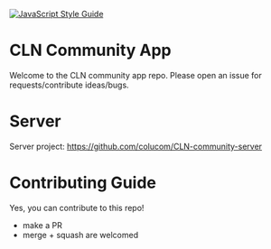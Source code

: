 [![JavaScript Style Guide](https://cdn.rawgit.com/standard/standard/master/badge.svg)](https://github.com/standard/standard)

# CLN Community App
Welcome to the CLN community app repo. Please open an issue for requests/contribute ideas/bugs.


# Server
Server project: https://github.com/colucom/CLN-community-server

# Contributing Guide

Yes, you can contribute to this repo!

- make a PR
- merge + squash are welcomed
